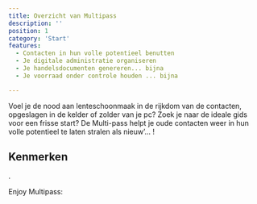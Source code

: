 ```yaml
---
title: Overzicht van Multipass
description: ''
position: 1
category: 'Start'
features:
  - Contacten in hun volle potentieel benutten
  - Je digitale administratie organiseren
  - Je handelsdocumenten genereren... bijna
  - Je voorraad onder controle houden ... bijna

---
```



<alert type="success">

Voel je de nood aan lenteschoonmaak in de rijkdom van de contacten, opgeslagen in de kelder of zolder van je pc?
Zoek je naar de ideale gids voor een frisse start? 
De Multi-pass helpt je oude contacten weer in hun volle potentieel te laten stralen als nieuw’... !

</alert>

## Kenmerken

<list :items="features"></list>
<p>.</p>
<p class="flex items-center">Enjoy Multipass:&nbsp;<app-color-switcher class="inline-flex ml-2"></app-color-switcher></p>


